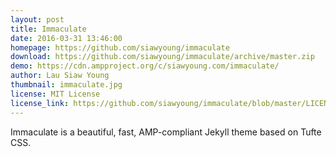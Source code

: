 ```yaml
---
layout: post
title: Immaculate
date: 2016-03-31 13:46:00
homepage: https://github.com/siawyoung/immaculate
download: https://github.com/siawyoung/immaculate/archive/master.zip
demo: https://cdn.ampproject.org/c/siawyoung.com/immaculate/
author: Lau Siaw Young
thumbnail: immaculate.jpg
license: MIT License
license_link: https://github.com/siawyoung/immaculate/blob/master/LICENSE
---
```


Immaculate is a beautiful, fast, AMP-compliant Jekyll theme based on
Tufte CSS.
